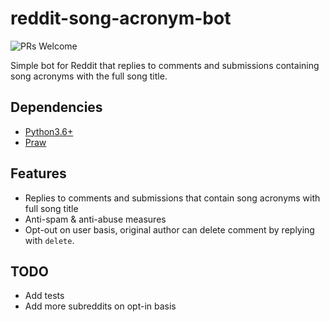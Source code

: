 # reddit-song-acronym-bot
![PRs Welcome](https://img.shields.io/badge/PRs-welcome-brightscreen.svg)

Simple bot for Reddit that replies to comments and submissions containing song acronyms with the full song title.

## Dependencies

- [Python3.6+](https://www.python.org/downloads/)
- [Praw](https://praw.readthedocs.io/en/latest/getting_started/installation.html)

## Features

* Replies to comments and submissions that contain song acronyms with full song title
* Anti-spam & anti-abuse measures
* Opt-out on user basis, original author can delete comment by replying with `delete`.

## TODO

- Add tests
- Add more subreddits on opt-in basis
